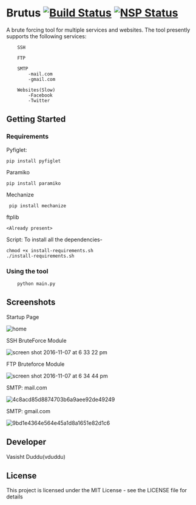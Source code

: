 # Brutus    [![Build Status](https://travis-ci.org/vduddu/Brutus.svg?branch=master)](https://travis-ci.org/vduddu/Brutus) [![NSP Status](https://nodesecurity.io/orgs/vduddu/projects/5609b3d2-7d33-4fcc-bb5c-4fee36013a1f/badge)](https://nodesecurity.io/orgs/vduddu/projects/5609b3d2-7d33-4fcc-bb5c-4fee36013a1f)
A brute forcing tool for multiple services and websites. The tool presently supports the following services:
        
        SSH
        
        FTP
        
        SMTP
            -mail.com
            -gmail.com
            
        Websites(Slow)
            -Facebook
            -Twitter


## Getting Started

### Requirements

Pyfiglet:
    
    pip install pyfiglet
    
Paramiko

    pip install paramiko
    
Mechanize
        
     pip install mechanize
    
ftplib
    
    <Already present>

Script: To install all the dependencies-
    
    chmod +x install-requirements.sh
    ./install-requirements.sh

### Using the tool

        python main.py
        
## Screenshots

Startup Page

![home](https://cloud.githubusercontent.com/assets/20644368/20036171/36170c8a-a426-11e6-931b-f5cdec3f0a15.png)

SSH BruteForce Module

![screen shot 2016-11-07 at 6 33 22 pm](https://cloud.githubusercontent.com/assets/20644368/20058849/3aab62a2-a519-11e6-8a13-af7ee6d6cb16.png)

FTP Bruteforce Module

![screen shot 2016-11-07 at 6 34 44 pm](https://cloud.githubusercontent.com/assets/20644368/20058868/5d4c873c-a519-11e6-9aab-1c12b8d12f64.png)

SMTP: mail.com

![4c8acd85d8874703b6a9aee92de49249](https://cloud.githubusercontent.com/assets/20644368/20184114/95c9c7a2-a78d-11e6-9102-288b8ebc8409.jpg)

SMTP: gmail.com

![9bd1e4364e564e45a1d8a1651e82d1c6](https://cloud.githubusercontent.com/assets/20644368/20216580/744728f4-a841-11e6-975f-c32e36b67614.jpg)


## Developer

Vasisht Duddu(vduddu)


## License

This project is licensed under the MIT License - see the LICENSE file for details
